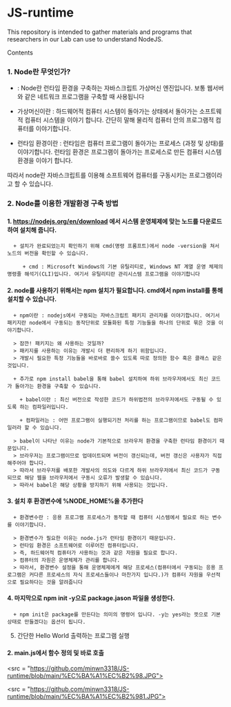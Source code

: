 # JS-runtime

This repository is intended to gather materials and programs that researchers in our Lab can use to understand NodeJS.  

Contents

### 1. Node란 무엇인가?
   
   + : Node란 런타임 환경을 구축하는 자바스크립트 가상머신 엔진입니다. 보통 웹서버와 같은 네트워크 프로그램을 구축할 때 사용됩니다
     
   + 가상머신이란 : 하드웨어적 컴퓨터 시스템이 돌아가는 상태에서 돌아가는 소프트웨적 컴퓨터 시스템을 이야기 합니다. 간단히 말해 물리적 컴퓨터 안의 프로그램적 컴퓨터를 이야기합니다.
     
   + 런타임 환경이란 : 런타임은 컴퓨터 프로그램이 돌아가는 프로세스 (과정 및 상태)를 이야기합니다. 런타임 환경은 프로그램이 돌아가는 프로세스로 만든 컴퓨터 시스템 환경을 이야기 합니다.
   
따라서 node란 자바스크립트를 이용해 소프트웨어 컴퓨터를 구동시키는 프로그램이라고 할 수 있습니다.   
   
### 2. Node를 이용한 개발환경 구축 방법
   
   #### 1. https://nodejs.org/en/download 에서 시스템 운영체제에 맞는 노드를 다운로드 하여 설치해 줍니다.
      
      + 설치가 완료되었는지 확인하기 위해 cmd(명령 프롬프트)에서 node -version을 쳐서 노드의 버전을 확인할 수 있습니다.
        
         + cmd : Microsoft Windows의 기본 유틸리티로, Windows NT 계열 운영 체제의 명령줄 해석기(CLI)입니다. 여기서 유틸리티란 관리시스템 프로그램을 이야기합니다
           
  #### 2. node를 사용하기 위해서는 npm 설치가 필요합니다. cmd에서 npm install를 통해 설치할 수 있습니다.
      
      + npm이란 : nodejs에서 구동되는 자바스크립트 패키지 관리자를 이야기합니다. 여기서 패키지란 node에서 구동되는 동작단위로 모듈화된 특정 기능들을 하나의 단위로 묶은 것을 이야기합니다.

      > 잠깐! 패키지는 왜 사용하는 것일까?
      > 패키지를 사용하는 이유는 개발시 더 편리하게 하기 위함입니다.
      > 개발시 필요한 특정 기능들을 바로바로 쓸수 있도록 따로 정의한 함수 혹은 클래스 같은 것입니다.

      + 추가로 npm install babel을 통해 babel 설치하여 하위 브라우저에서도 최신 코드가 돌아가는 환경을 구축할 수 있습니다.
        
        + babel이란 : 최신 버전으로 작성한 코드가 하위법전의 브라우저에서도 구동될 수 있도록 하는 컴파일러입니다.
          
        + 컴파일러는 : 어떤 프로그램이 실행되기전 처리를 하는 프로그램이므로 babel도 컴파일러라 할 수 있습니다.

      > babel이 나타난 이유는 node가 기본적으로 브라우저 환경을 구축한 런타임 환경이기 때문입니다.
      > 브라우저는 프로그램이므로 업데이트되며 버전이 갱신되는데, 버전 갱신은 사용자가 직접 해주어야 합니다.
      > 따라서 브라우저를 배포한 개발사의 의도와 다르게 하위 브라우저에서 최신 코드가 구동되므로 해당 웹을 브라우저에서 구동시 오류가 발생할 수 있습니다.
      > 따라서 babel은 해당 상황을 방지하기 위해 사용되는 것입니다.

   #### 3. 설치 후 환경변수에 %NODE_HOME%을 추가한다   

      + 환경변수란 : 응용 프로그램 프로세스가 동작할 때 컴퓨터 시스템에서 필요로 하는 변수를 이야기합니다.   

      > 환경변수가 필요한 이유는 node.js가 런타임 환경이기 때문입니다.   
      > 런타임 환경은 소프트웨어로 이루어진 컴퓨터입니다.   
      > 즉, 하드웨어적 컴퓨터가 사용하는 것과 같은 자원을 필요로 합니다.   
      > 컴퓨터의 자원은 운영체제가 관리를 합니다.   
      > 따라서, 환경변수 설정을 통해 운영체제에게 해당 프로세스(컴퓨터에서 구동되는 응용 프로그램은 커다른 프로세스의 자식 프로세스들이나 마찬가지 입니다.)가 컴퓨터 자원을 우선적으로 필요하다는 것을 알려줍니다   

   #### 4. 마지막으로 npm init -y으로 package.jason 파일을 생성한다.   

      + npm init은 package를 만든다는 의미의 명령어 입니다. -y는 yes라는 뜻으로 기본상태로 만들겠다는 옵션이 됩니다.   
      
5. 간단한 Hello World 출력하는 프로그램 실행

#### 2. main.js에서 함수 정의 및 바로 호출   

<src = "https://github.com/minwn3318/JS-runtime/blob/main/%EC%BA%A1%EC%B2%98.JPG">   

<src = "https://github.com/minwn3318/JS-runtime/blob/main/%EC%BA%A1%EC%B2%981.JPG">
